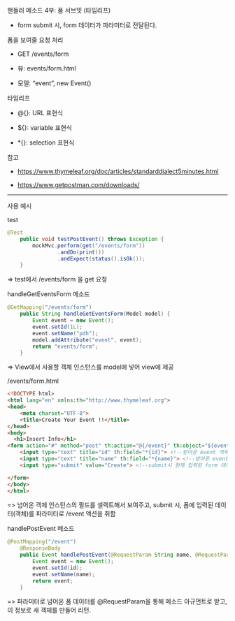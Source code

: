 핸들러 메소드 4부: 폼 서브밋 (타임리프)

- form submit 시, form 데이터가 파라미터로 전달된다.

폼을 보여줄 요청 처리

- GET /events/form

- 뷰: events/form.html

- 모델: “event”, new Event()

타임리프

- @{}: URL 표현식

- ${}: variable 표현식 

- *{}: selection 표현식

참고

- https://www.thymeleaf.org/doc/articles/standarddialect5minutes.html 

- https://www.getpostman.com/downloads/

--- 

사용 예시

test

```java
@Test
    public void testPostEvent() throws Exception {
        mockMvc.perform(get("/events/form"))
                .andDo(print())
                .andExpect(status().isOk());
    }
```

=> test에서 /events/form 을 get 요청

handleGetEventsForm 메소드

```java
@GetMapping("/events/form")
    public String handleGetEventsForm(Model model) {
        Event event = new Event();
        event.setId(1L);
        event.setName("pdh");
        model.addAttribute("event", event);         
        return "events/form";
    }
```    

=> View에서 사용할 객체 인스턴스를 model에 넣어 view에 제공

/events/form.html

```html
<!DOCTYPE html>
<html lang="en" xmlns:th="http://www.thymeleaf.org">
<head>
    <meta charset="UTF-8">
    <title>Create Your Event !!</title>
</head>
<body>
  <h1>Insert Info</h1>
<form action="#" method="post" th:action="@{/event}" th:object="${event}" >  <!--모델의 event 객체를 받아오고, submit시 /event 액션을 취하겠다-->
    <input type="text" title="id" th:field="*{id}"> <!--받아온 event 객체의 id 필드만 셀렉트해서 보여준다-->
    <input type="text" title="name" th:field="*{name}"> <!--받아온 event 객체의 name 필드만 셀렉트해서 보여준다-->
    <input type="submit" value="Create"> <!--submit시 현재 입력된 form 데이터 객체를 가지고 /event 액션을 취한다. 이 때, 객체 정보는 파라미터로 넘어간다-->

</form>
</body>
</html>
```

=> 넘어온 객체 인스턴스의 필드를 셀렉트해서 보여주고, submit 시, 폼에 입력된 데이터(객체)를 파라미터로 /event 액션을 취함 

handlePostEvent 메소드

```java
@PostMapping("/event")
    @ResponseBody
    public Event handlePostEvent(@RequestParam String name, @RequestParam Long id) {
        Event event = new Event();
        event.setId(id);
        event.setName(name);
        return event;
    }
```

=> 파라미터로 넘어온 폼 데이터를 @RequestParam을 통해 메소드 아규먼트로 받고, 이 정보로 새 객체를 만들어 리턴.